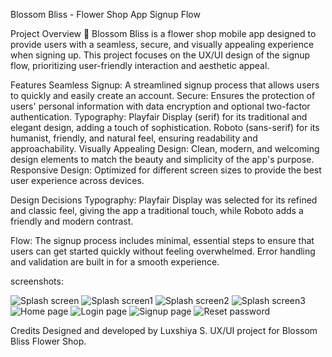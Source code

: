 Blossom Bliss - Flower Shop App Signup Flow

Project Overview 🌸
Blossom Bliss is a flower shop mobile app designed to provide users with a seamless, secure, and
visually appealing experience when signing up. This project focuses on the UX/UI design of the signup flow, 
prioritizing user-friendly interaction and aesthetic appeal.

Features
Seamless Signup: A streamlined signup process that allows users to quickly and easily create an account.
Secure: Ensures the protection of users' personal information with data encryption and optional two-factor authentication.
Typography:
Playfair Display (serif) for its traditional and elegant design, adding a touch of sophistication.
Roboto (sans-serif) for its humanist, friendly, and natural feel, ensuring readability and approachability.
Visually Appealing Design: Clean, modern, and welcoming design elements to match the beauty and simplicity of the app's purpose.
Responsive Design: Optimized for different screen sizes to provide the best user experience across devices.

Design Decisions
Typography:
Playfair Display was selected for its refined and classic feel, giving the app a traditional touch, while Roboto adds a friendly and modern contrast.

Flow:
The signup process includes minimal, essential steps to ensure that users can get started quickly without feeling overwhelmed. Error handling and
validation are built in for a smooth experience.

screenshots:

![Splash screen](https://github.com/user-attachments/assets/b3a32a87-5f61-47da-9b2f-660d7a64951e)
![Splash screen1](https://github.com/user-attachments/assets/460323d7-be59-42f2-a086-b8d02202bc76)
![Splash screen2](https://github.com/user-attachments/assets/df1890af-bba8-4148-b66a-23ceacc311e1)
![Splash screen3](https://github.com/user-attachments/assets/71861ad3-b8d8-4b87-a0bd-0b33efde6d8e)
![Home page](https://github.com/user-attachments/assets/2ab3917e-8312-4932-9425-eb803ed6847d)
![Login page](https://github.com/user-attachments/assets/b5ffabb8-8e2d-4948-954c-26d3e88d661f)
![Signup page](https://github.com/user-attachments/assets/36b1747e-ae22-400f-8814-e81c8b9a25da)
![Reset password](https://github.com/user-attachments/assets/66002810-e2d1-49d4-8156-d2f9c868c04b)

Credits
Designed and developed by Luxshiya S.
UX/UI project for Blossom Bliss Flower Shop.








